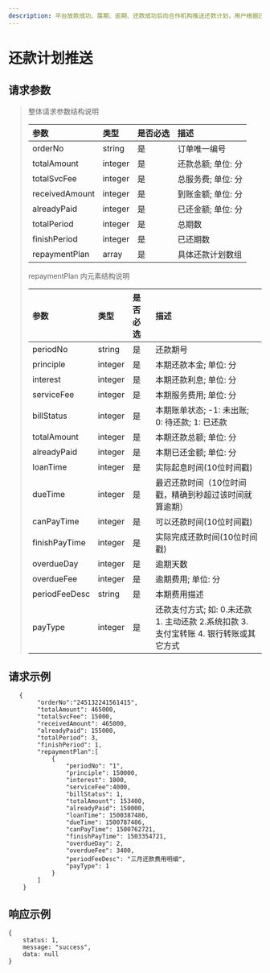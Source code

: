 ```yaml
---
description: 平台放款成功、展期、逾期、还款成功后向合作机构推送还款计划，用户根据还款计划详情查询借款详情与还款详情展示
---
```


# 还款计划推送

## 请求参数 <a id="&#x8BF7;&#x6C42;&#x53C2;&#x6570;"></a>

> 整体请求参数结构说明
>
> | 参数 | 类型 | 是否必选 | 描述 |
> | :--- | :--- | :--- | :--- |
> | orderNo | string | 是 | 订单唯一编号 |
> | totalAmount | integer | 是 | 还款总额; 单位: 分 |
> | totalSvcFee | integer | 是 | 总服务费; 单位: 分 |
> | receivedAmount | integer | 是 | 到账金额; 单位: 分 |
> | alreadyPaid | integer | 是 | 已还金额; 单位: 分 |
> | totalPeriod | integer | 是 | 总期数 |
> | finishPeriod | integer | 是 | 已还期数 |
> | repaymentPlan | array | 是 | 具体还款计划数组 |
>
> repaymentPlan 内元素结构说明
>
> | 参数 | 类型 | 是否必选 | 描述 |
> | :--- | :--- | :--- | :--- |
> | periodNo | string | 是 | 还款期号 |
> | principle | integer | 是 | 本期还款本金; 单位: 分 |
> | interest | integer | 是 | 本期还款利息; 单位: 分 |
> | serviceFee | integer | 是 | 本期服务费用; 单位: 分 |
> | billStatus | integer | 是 | 本期账单状态; -1: 未出账; 0: 待还款; 1: 已还款 |
> | totalAmount | integer | 是 | 本期还款总额; 单位: 分 |
> | alreadyPaid | integer | 是 | 本期已还金额; 单位: 分 |
> | loanTime | integer | 是 | 实际起息时间\(10位时间戳\) |
> | dueTime | integer | 是 | 最迟还款时间（10位时间戳，精确到秒超过该时间就算逾期） |
> | canPayTime | integer | 是 | 可以还款时间\(10位时间戳\) |
> | finishPayTime | integer | 是 | 实际完成还款时间\(10位时间戳\) |
> | overdueDay | integer | 是 | 逾期天数 |
> | overdueFee | integer | 是 | 逾期费用; 单位: 分 |
> | periodFeeDesc | string | 是 | 本期费用描述 |
> | payType | integer | 是 | 还款支付方式; 如: 0.未还款 1. 主动还款 2.系统扣款 3. 支付宝转账 4. 银行转账或其它方式 |

## 请求示例

```text
   {
        "orderNo":"245132241561415",    
        "totalAmount": 465000,  
        "totalSvcFee": 15000,   
        "receivedAmount": 465000,   
        "alreadyPaid": 155000,    
        "totalPeriod": 3,
        "finishPeriod": 1,
        "repaymentPlan":[
            {
                "periodNo": "1",
                "principle": 150000,
                "interest": 1000,
                "serviceFee":4000,
                "billStatus": 1, 
                "totalAmount": 153400,
                "alreadyPaid": 150000,
                "loanTime": 1500387486, 
                "dueTime": 1500787486,
                "canPayTime": 1500762721,
                "finishPayTime": 1503354721,
                "overdueDay": 2,
                "overdueFee": 3400,
                "periodFeeDesc": "三月还款费用明细", 
                "payType": 1
            }
        ]
    }
```

## 响应示例

```text
{
    status: 1,
    message: "success",
    data: null
}
```

